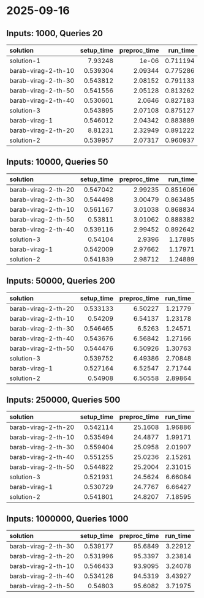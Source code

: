 # 2025-09-16

## Inputs: 1000, Queries 20

| solution            |   setup_time |   preproc_time |   run_time |
|:--------------------|-------------:|---------------:|-----------:|
| solution-1          |     7.93248  |        1e-06   |   0.711194 |
| barab-virag-2-th-10 |     0.539304 |        2.09344 |   0.775286 |
| barab-virag-2-th-30 |     0.543812 |        2.08152 |   0.791133 |
| barab-virag-2-th-50 |     0.541556 |        2.05128 |   0.813262 |
| barab-virag-2-th-40 |     0.530601 |        2.0646  |   0.827183 |
| solution-3          |     0.543895 |        2.07108 |   0.875127 |
| barab-virag-1       |     0.546012 |        2.04342 |   0.883889 |
| barab-virag-2-th-20 |     8.81231  |        2.32949 |   0.891222 |
| solution-2          |     0.539957 |        2.07317 |   0.960937 |

## Inputs: 10000, Queries 50

| solution            |   setup_time |   preproc_time |   run_time |
|:--------------------|-------------:|---------------:|-----------:|
| barab-virag-2-th-20 |     0.547042 |        2.99235 |   0.851606 |
| barab-virag-2-th-30 |     0.544498 |        3.00479 |   0.863485 |
| barab-virag-2-th-10 |     0.561167 |        3.01038 |   0.868834 |
| barab-virag-2-th-50 |     0.53811  |        3.01062 |   0.888382 |
| barab-virag-2-th-40 |     0.539116 |        2.99452 |   0.892642 |
| solution-3          |     0.54104  |        2.9396  |   1.17885  |
| barab-virag-1       |     0.542009 |        2.97662 |   1.17971  |
| solution-2          |     0.541839 |        2.98712 |   1.24889  |

## Inputs: 50000, Queries 200

| solution            |   setup_time |   preproc_time |   run_time |
|:--------------------|-------------:|---------------:|-----------:|
| barab-virag-2-th-20 |     0.533133 |        6.50227 |    1.21779 |
| barab-virag-2-th-10 |     0.54209  |        6.54137 |    1.23178 |
| barab-virag-2-th-30 |     0.546465 |        6.5263  |    1.24571 |
| barab-virag-2-th-40 |     0.543676 |        6.56842 |    1.27166 |
| barab-virag-2-th-50 |     0.544476 |        6.50926 |    1.30763 |
| solution-3          |     0.539752 |        6.49386 |    2.70848 |
| barab-virag-1       |     0.527164 |        6.52547 |    2.71744 |
| solution-2          |     0.54908  |        6.50558 |    2.89864 |

## Inputs: 250000, Queries 500

| solution            |   setup_time |   preproc_time |   run_time |
|:--------------------|-------------:|---------------:|-----------:|
| barab-virag-2-th-20 |     0.542114 |        25.1608 |    1.96886 |
| barab-virag-2-th-10 |     0.535494 |        24.4877 |    1.99171 |
| barab-virag-2-th-30 |     0.559404 |        25.0958 |    2.01907 |
| barab-virag-2-th-40 |     0.551255 |        25.0236 |    2.15261 |
| barab-virag-2-th-50 |     0.544822 |        25.2004 |    2.31015 |
| solution-3          |     0.521931 |        24.5624 |    6.66084 |
| barab-virag-1       |     0.530729 |        24.7767 |    6.66427 |
| solution-2          |     0.541801 |        24.8207 |    7.18595 |

## Inputs: 1000000, Queries 1000

| solution            |   setup_time |   preproc_time |   run_time |
|:--------------------|-------------:|---------------:|-----------:|
| barab-virag-2-th-30 |     0.539177 |        95.6849 |    3.22912 |
| barab-virag-2-th-20 |     0.531996 |        95.3397 |    3.23814 |
| barab-virag-2-th-10 |     0.546433 |        93.9095 |    3.24078 |
| barab-virag-2-th-40 |     0.534126 |        94.5319 |    3.43927 |
| barab-virag-2-th-50 |     0.54803  |        95.6082 |    3.71975 |